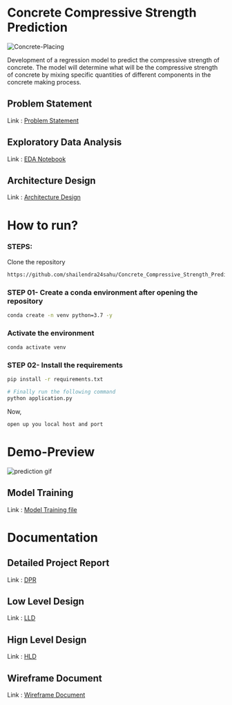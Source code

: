 
# Concrete Compressive Strength Prediction

![Concrete-Placing](https://github.com/shailendra24sahu/test_repo/assets/101089059/cc4c29d0-663c-41c3-a4db-e72bd1952f78)

Development of a regression model to predict the compressive strength of concrete. The model will determine what will be the compressive strength of concrete by mixing specific quantities of different components in the concrete making process. 

## Problem Statement
Link : [Problem Statement](./Documentation/Conrete-compressive-strength-prediction.docx)

## Exploratory Data Analysis 
Link : [EDA Notebook](./EDA/ConcreteStrength.ipynb)

## Architecture Design
Link : [Architecture Design](./Documentation/Architecture-Design.docx)


# How to run?
### STEPS:

Clone the repository

```bash
https://github.com/shailendra24sahu/Concrete_Compressive_Strength_Prediction
```
### STEP 01- Create a conda environment after opening the repository

```bash
conda create -n venv python=3.7 -y
```
### Activate the environment
```bash
conda activate venv
```


### STEP 02- Install the requirements
```bash
pip install -r requirements.txt
```


```bash
# Finally run the following command
python application.py
```

Now,
```bash
open up you local host and port
```

# Demo-Preview
![prediction gif](https://github.com/shailendra24sahu/Concrete_Compressive_Strength_Prediction/assets/101089059/1ac55ea1-d1d4-440c-acf1-983a1ec2f6ce)


## Model Training
Link : [Model Training file](train.py)


# Documentation

## Detailed Project Report
Link : [DPR](./Documentation/DPR.pptx)

## Low Level Design
Link : [LLD](./Documentation/Low_Level_Design_LLD.docx)

## Hign Level Design
Link : [HLD](./Documentation/High_Level_Design_HLD.docx)

## Wireframe Document
Link : [Wireframe Document](./Documentation/Wireframe-Document.docx)
